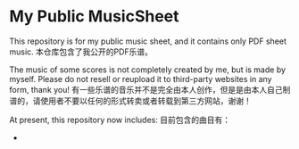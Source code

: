 # My Public MusicSheet
This repository is for my public music sheet, and it contains only PDF sheet music.
本仓库包含了我公开的PDF乐谱。

The music of some scores is not completely created by me, but is made by myself. Please do not resell or reupload it to third-party websites in any form, thank you!
有一些乐谱的音乐并不是完全由本人创作，但是是由本人自己制谱的，请使用者不要以任何的形式转卖或者转载到第三方网站，谢谢！

At present, this repository now includes:
目前包含的曲目有：

- 
